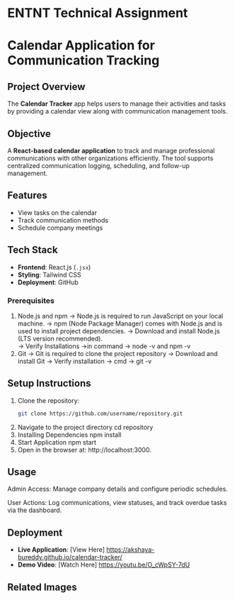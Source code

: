 # ENTNT Technical Assignment
# Calendar Application for Communication Tracking 

## Project Overview
The **Calendar Tracker** app helps users to manage their activities and tasks by providing a calendar view along with communication management tools.

## Objective

A **React-based calendar application** to track and manage professional communications with other organizations efficiently.
The tool supports centralized communication logging, scheduling, and follow-up management.

## Features
- View tasks on the calendar
- Track communication methods
- Schedule company meetings


## Tech Stack
- **Frontend**: React.js (`.jsx`)
- **Styling**: Tailwind CSS
- **Deployment**: GitHub


### Prerequisites
1. Node.js and npm
   -> Node.js is required to run JavaScript on your local machine.
   -> npm (Node Package Manager) comes with Node.js and is used to install project dependencies.
   -> Download and install Node.js (LTS version recommended).\
   -> Verify Installations ->in command -> node -v and npm -v 
3. Git
   -> Git is required to clone the project repository
   -> Download and install Git
   -> Verify installation -> cmd -> git -v

## Setup Instructions
1. Clone the repository:
   ```bash
   git clone https://github.com/username/repository.git
2. Navigate to the project directory
   cd repository
3. Installing Dependencies
   npm install
4. Start Application
   npm start
5. Open in the browser at: http://localhost:3000.

## Usage
Admin Access: Manage company details and configure periodic schedules.

User Actions: Log communications, view statuses, and track overdue tasks via the dashboard.


## Deployment
- **Live Application**: [View Here] https://akshaya-bureddy.github.io/calendar-tracker/
- **Demo Video**: [Watch Here] https://youtu.be/O_cWpSY-7dU

## Related Images



